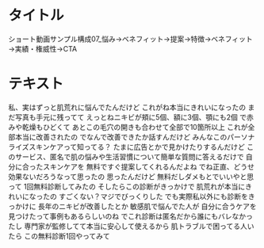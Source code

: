 # タイトル
ショート動画サンプル構成07_悩み→ベネフィット→提案→特徴→ベネフィット→実績・権威性→CTA

# テキスト

私、実はずっと肌荒れに悩んでたんだけど
これがね本当にきれいになったの
まだ写真も手元に残ってて
えっとねニキビが頬に5個、額に3個、顎にも2個
で赤みや乾燥もひどくて
あとこの毛穴の開きも合わせて全部で10箇所以上
これが全部本当に改善されたの
でなんで改善できたか話すんだけど
みんなこのパーソナライズスキンケアって知ってる？
たまに広告とかで見かけたりするんだけど
このサービス、匿名で肌の悩みや生活習慣について簡単な質問に答えるだけで
自分に合ったスキンケアを
無料ですぐ提案してくれるんだよね
でね正直、どうせ効果ないだろうなって思ったの
思ったんだけど
無料だしダメもとでいいやと思って
1回無料診断してみたの
そしたらこの診断がきっかけで
肌荒れが本当にきれいになったの
すごくない？マジでびっくりした
でも実際私以外にも診断をきっかけに
長年のニキビが改善したとか
敏感肌で悩んでた人が
自分に合うケアを見つけたって事例もあるらしいのね
でこれ診断は匿名だから誰にもバレなかったし
専門家が監修してて本当に安心して使えるから
肌トラブルで困ってる人いたら
この無料診断1回やってみて
